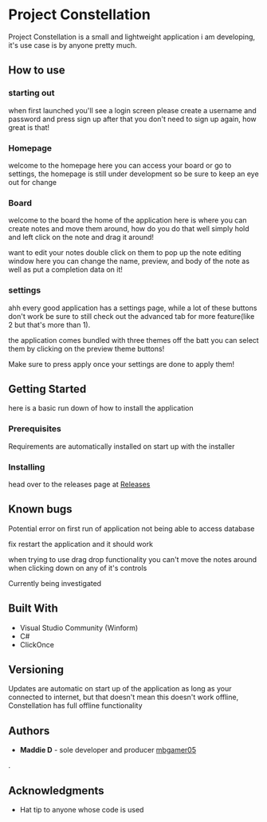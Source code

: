 # Project Constellation

Project Constellation is a small and lightweight application i am developing, it's use case is by anyone pretty much.

## How to use

### starting out
when first launched you'll see a login screen please create a username and password and press sign up after that you don't need to sign up again, how great is that!

### Homepage
welcome to the homepage here you can access your board or go to settings, the homepage is still under development so be sure to keep an eye out for change

### Board
welcome to the board the home of the application here is where you can create notes and move them around, how do you do that well simply hold and left click on the note and drag it around! 

want to edit your notes double click on them to pop up the note editing window here you can change the name, preview, and body of the note as well as put a completion data on it!

### settings
ahh every good application has a settings page, while a lot of these buttons don't work be sure to still check out the advanced tab for more feature(like 2 but that's more than 1).

the application comes bundled with three themes off the batt you can select them by clicking on the preview theme buttons!

Make sure to press apply once your settings are done to apply them!

## Getting Started

here is a basic run down of how to install the application
### Prerequisites

Requirements are automatically installed on start up with the installer  

### Installing

head over to the releases page at 
[Releases](https://github.com/mbgamer05/Constellation/releases/tag/Beta-Test)


## Known bugs

Potential error on first run of application not being able to access database

fix restart the application and it should work

when trying to use drag drop functionality you can't move the notes around when clicking down on any of it's controls 

Currently being investigated

## Built With

  - Visual Studio Community (Winform)
  - C#
  - ClickOnce
## Versioning

Updates are automatic on start up of the application as long as your connected to internet, but that doesn't mean this doesn't work offline, Constellation has full offline functionality 

## Authors

  - **Maddie D** - sole developer and producer
    [mbgamer05](https://github.com/mbgamer05)

.


## Acknowledgments

  - Hat tip to anyone whose code is used
